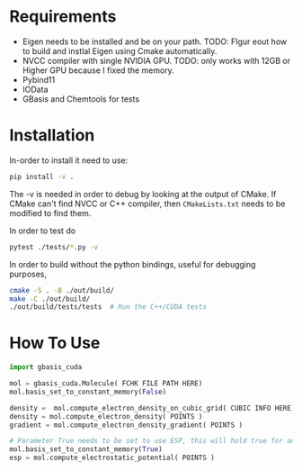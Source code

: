 
# Requirements
- Eigen needs to be installed and be on your path. TODO: FIgur eout how to build and instlal 
Eigen using Cmake automatically.
- NVCC compiler with single NVIDIA GPU. TODO: only works with 12GB or Higher GPU because I fixed the memory.
- Pybind11 
- IOData
- GBasis and Chemtools for tests

# Installation
In-order to install it need to use:
```bash
pip install -v . 
```
The -v is needed in order to debug by looking at the output of CMake.
If CMake can't find NVCC or C++ compiler, then `CMakeLists.txt` needs to be modified
to find them.

In order to test do
```bash
pytest ./tests/*.py -v 
```

In order to build without the python bindings, useful for debugging purposes,
```bash
cmake -S . -B ./out/build/
make -C ./out/build/
./out/build/tests/tests  # Run the C++/CUDA tests
```

# How To Use
```python
import gbasis_cuda

mol = gbasis_cuda.Molecule( FCHK FILE PATH HERE)
mol.basis_set_to_constant_memory(False)

density =  mol.compute_electron_density_on_cubic_grid( CUBIC INFO HERE)
density = mol.compute_electron_density( POINTS )
gradient = mol.compute_electron_density_gradient( POINTS )

# Parameter True needs to be set to use ESP, this will hold true for any integrals
mol.basis_set_to_constant_memory(True)
esp = mol.compute_electrostatic_potential( POINTS )
```
